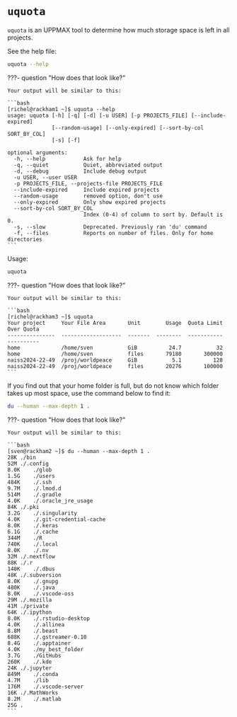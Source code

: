 # `uquota`

`uquota` is an UPPMAX tool to determine how much storage space
is left in all projects.

See the help file:

```bash
uquota --help
```

???- question "How does that look like?"

    Your output will be similar to this:

    ```bash
    [richel@rackham1 ~]$ uquota --help
    usage: uquota [-h] [-q] [-d] [-u USER] [-p PROJECTS_FILE] [--include-expired]
                  [--random-usage] [--only-expired] [--sort-by-col SORT_BY_COL]
                  [-s] [-f]

    optional arguments:
      -h, --help            Ask for help
      -q, --quiet           Quiet, abbreviated output
      -d, --debug           Include debug output
      -u USER, --user USER
      -p PROJECTS_FILE, --projects-file PROJECTS_FILE
      --include-expired     Include expired projects
      --random-usage        removed option, don't use
      --only-expired        Only show expired projects
      --sort-by-col SORT_BY_COL
                            Index (0-4) of column to sort by. Default is 0.
      -s, --slow            Deprecated. Previously ran 'du' command
      -f, --files           Reports on number of files. Only for home directories
    ```

Usage:

```bash
uquota
```

???- question "How does that look like?"

    Your output will be similar to this:

    ```bash
    [richel@rackham3 ~]$ uquota
    Your project     Your File Area       Unit        Usage  Quota Limit  Over Quota
    ---------------  -------------------  -------  --------  -----------  ----------
    home             /home/sven           GiB          24.7           32
    home             /home/sven           files       79180       300000
    naiss2024-22-49  /proj/worldpeace     GiB           5.1          128
    naiss2024-22-49  /proj/worldpeace     files       20276       100000
    ```

If you find out that your home folder is full,
but do not know which folder takes up most space,
use the command below to find it:

```bash
du --human --max-depth 1 .
```

???- question "How does that look like?"

    Your output will be similar to this:

    ```bash
    [sven@rackham2 ~]$ du --human --max-depth 1 .
    28K	./bin
    52M	./.config
    8.0K	./glob
    1.5G	./users
    484K	./.ssh
    9.7M	./.lmod.d
    514M	./.gradle
    4.0K	./.oracle_jre_usage
    84K	./.pki
    3.2G	./.singularity
    4.0K	./.git-credential-cache
    8.0K	./.keras
    6.1G	./.cache
    344M	./R
    740K	./.local
    8.0K	./.nv
    32M	./.nextflow
    88K	./.r
    140K	./.dbus
    48K	./.subversion
    8.0K	./.gnupg
    480K	./.java
    8.0K	./.vscode-oss
    29M	./.mozilla
    41M	./private
    64K	./.ipython
    8.0K	./.rstudio-desktop
    4.0K	./.allinea
    8.8M	./.beast
    688K	./.gstreamer-0.10
    8.4G	./.apptainer
    4.0K	./my_best_folder
    3.7G	./GitHubs
    260K	./.kde
    24K	./.jupyter
    849M	./.conda
    4.7M	./lib
    176M	./.vscode-server
    16K	./.MathWorks
    8.2M	./.matlab
    25G	.
    ```
